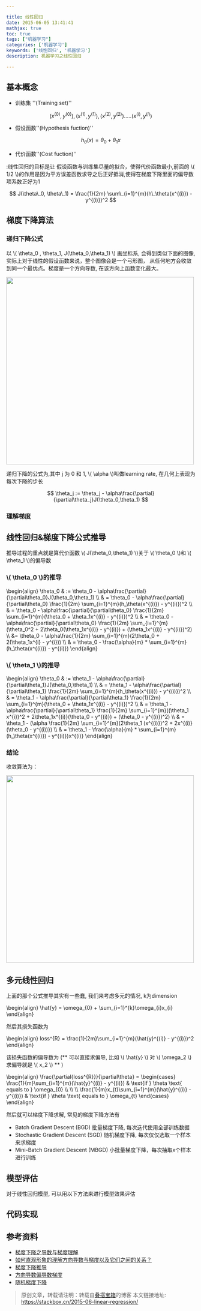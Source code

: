 ```yaml
---

title: 线性回归
date: 2015-06-05 13:41:41
mathjax: true
toc: true
tags: ["机器学习"]
categories: ['机器学习']
keywords: ['线性回归', '机器学习']
description: 机器学习之线性回归

---
```


## 基本概念 ##
+ 训练集 ''(Training set)''

$$ (x^{(0)},y^{(0)}),(x^{(1)},y^{(1)}),(x^{(2)},y^{(2)}).....(x^{(i)},y^{(i)}) $$

+ 假设函数''(Hypothesis fuction)''

$$ h_\theta(x)=\theta_0 + \theta_1x $$

+ 代价函数''(Cost fuction)''

:线性回归的目标是让 假设函数与训练集尽量的拟合，使得代价函数最小,前面的 \\( 1/2 \\)的作用是因为平方误差函数求导之后正好抵消,使得在梯度下降里面的偏导数项系数正好为1


$$ J(\theta\_0, \theta\_1) = \frac{1}{2m} \sum\_{i=1}^{m}(h\_\theta(x^{(i)}) - y^{(i)})^2 $$

## 梯度下降算法 ##

### 递归下降公式

以 \\( \theta_0 , \theta_1, J(\theta_0,\theta_1) \\) 画坐标系, 会得到类似下面的图像, 实际上对于线性的假设函数来说，整个图像会是一个弓形图，
从任何地方会收敛到同一个最优点。梯度是一个方向导数, 在该方向上函数变化最大。


<img src="http://mirror.tarax.cn/liner-01.webp" style="width:500px">

递归下降的公式为,其中 j 为 0 和 1,  \\( \alpha \\)叫做learning rate, 在几何上表现为每次下降的步长

$$ \theta_j := \theta_j - \alpha\frac{\partial}{\partial\theta_j}J(\theta_0,\theta_1) $$

### 理解梯度


## 线性回归&梯度下降公式推导 ##

推导过程的重点就是算代价函数 \\( J(\theta_0,\theta_1) \\)关于 \\( \theta_0 \\)和 \\( \theta_1 \\)的偏导数

### \\( \theta_0 \\)的推导 ###

\begin{align}
\theta\_0 & := \theta\_0 - \alpha\frac{\partial}{\partial\theta\_0}J(\theta\_0,\theta\_1) \\\\
& = \theta\_0 - \alpha\frac{\partial}{\partial\theta\_0} \frac{1}{2m} \sum\_{i=1}^{m}(h\_\theta(x^{(i)}) - y^{(i)})^2 \\\\
& = \theta\_0 - \alpha\frac{\partial}{\partial\theta\_0} \frac{1}{2m} \sum\_{i=1}^{m}(\theta\_0 + \theta\_1x^{(i)} - y^{(i)})^2 \\\\
& = \theta\_0 - \alpha\frac{\partial}{\partial\theta\_0} \frac{1}{2m} \sum\_{i=1}^{m}(\theta\_0^2 + 2\theta\_0(\theta\_1x^{(i)} - y^{(i)}) + (\theta\_1x^{(i)} - y^{(i)})^2) \\\\
&= \theta\_0 - \alpha\frac{1}{2m} \sum\_{i=1}^{m}(2\theta\_0 + 2(\theta\_1x^{i} - y^{i})) \\\\
& = \theta\_0 - \frac{\alpha}{m}  * \sum\_{i=1}^{m}(h\_\theta(x^{(i)}) - y^{(i)})
\end{align}

### \\( \theta_1 \\)的推导 ###
\begin{align}
\theta\_0 & := \theta\_1 - \alpha\frac{\partial}{\partial\theta\_1}J(\theta\_0,\theta\_1) \\\\
& = \theta\_1 - \alpha\frac{\partial}{\partial\theta\_1} \frac{1}{2m} \sum\_{i=1}^{m}(h\_\theta(x^{(i)}) - y^{(i)})^2 \\\\
& = \theta\_1 - \alpha\frac{\partial}{\partial\theta\_1} \frac{1}{2m} \sum\_{i=1}^{m}(\theta\_0 + \theta\_1x^{(i)} - y^{(i)})^2 \\\\
& = \theta\_1 - \alpha\frac{\partial}{\partial\theta\_1} \frac{1}{2m} \sum\_{i=1}^{m}((\theta\_1 x^{i})^2 + 2\theta\_1x^{(i)}(\theta_0 - y^{(i)}) + (\theta_0 - y^{(i)})^2) \\\\
& = \theta\_1 - (\alpha \frac{1}{2m}  \sum\_{i=1}^{m}(2\theta_1 (x^{(i)})^2 + 2x^{(i)}(\theta_0 - y^{(i))})  \\\\
& = \theta\_1 - \frac{\alpha}{m}  * \sum\_{i=1}^{m}(h\_\theta(x^{(i)}) - y^{(i)})x^{(i)}
\end{align}
### 结论 ###

收敛算法为：

<img src="http://mirror.tarax.cn/liner-02.webp" style="width:500px">


## 多元线性回归

上面的那个公式推导其实有一些蠢, 我们来考虑多元的情况, k为dimension

\begin{align}
\hat{y} = \omega_{0} + \sum_{i=1}^{k}\omega_{i}x_{i}
\end{align}

然后其损失函数为

\begin{align}
loss^{R} =  \frac{1}{2m}\sum_{i=1}^{m}(\hat{y}^{(i)} - y^{(i)})^2
\end{align}

该损失函数的偏导数为 (** 可以直接求偏导, 比如 \\( \hat{y} \\) 对 \\( \omega_2 \\) 求偏导就是 \\( x_2 \\) ** )


\begin{align}
\frac{\partial{loss^{R}}}{\partial\theta} = \begin{cases}
\frac{1}{m}\sum_{i=1}^{m}(\hat{y}^{(i)} - y^{(i)})   & \text{if  } \theta \text{ equals to } \omega_{0} \\\\
\\\\
\\\\
\frac{1}{m}x_{t}\sum_{i=1}^{m}(\hat{y}^{(i)} - y^{(i)})  & \text{if  } \theta \text{ equals to } \omega_{t}
\end{cases}
\end{align}

然后就可以梯度下降求解, 常见的梯度下降方法有

+ Batch Gradient Descent (BGD) 批量梯度下降, 每次迭代使用全部训练数据
+ Stochastic Gradient Descent (SGD) 随机梯度下降, 每次仅仅选取一个样本来求梯度
+ Mini-Batch Gradient Descent (MBGD) 小批量梯度下降，每次抽取x个样本进行训练


## 模型评估

对于线性回归模型, 可以用以下方法来进行模型效果评估



## 代码实现

## 参考资料

+ [梯度下降之导数与梯度理解](https://blog.csdn.net/qq_37553011/article/details/79795092)
+ [如何直观形象的理解方向导数与梯度以及它们之间的关系？](https://www.zhihu.com/question/36301367)
+ [梯度下降推导](https://blog.csdn.net/u012421852/article/details/79558833)
+ [方向导数偏导数梯度](https://blog.csdn.net/fffupeng/article/details/73522425)
+ [随机梯度下降](https://blog.csdn.net/kwame211/article/details/80364079)


> 原创文章，转载请注明：转载自[叠搭宝箱](http://stackbox.cn)的博客
> 本文链接地址: https://stackbox.cn/2015-06-linear-regression/